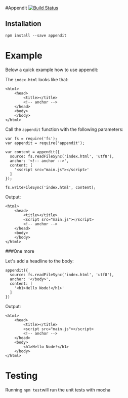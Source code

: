 #Appendit [![Build Status](https://travis-ci.org/stefanbuck/appendit.png?branch=master)](https://travis-ci.org/stefanbuck/appendit)


## Installation

```npm install --save appendit```

# Example

Below a quick example how to use appendit:


The ```index.html``` looks like that:

```
<html>
	<head>
		<title></title>
		<!-- anchor -->
	</head>
	<body>
	</body>
</html>
```
Call the ```appendit``` function with the following parameters:

```
var fs = require('fs');
var appendit = require('appendit');

var content = appendit({
  source: fs.readFileSync('index.html', 'utf8'),
  anchor: '<!-- anchor -->',
  content: [
    '<script src="main.js"></script>'
  ]
});

fs.writeFileSync('index.html', content);
```

Output: 

```
<html>
	<head>
		<title></title>
		<script src="main.js"></script>
		<!-- anchor -->
	</head>
	<body>
	</body>
</html>
```

###One more

Let's add a headline to the body:

```
appendit({
  source: fs.readFileSync('index.html', 'utf8'),
  anchor: '</body>',
  content: [
    '<h1>Hello Node!</h1>'
  ]
})
```

Output: 

```
<html>
	<head>
		<title></title>
		<script src="main.js"></script>
		<!-- anchor -->
	</head>
	<body>
		<h1>Hello Node!</h1>
	</body>
</html>
```

# Testing
Running ```npm test```will run the unit tests with mocha
